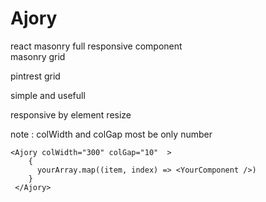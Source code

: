 # Ajory
react masonry full responsive component
<br/>
masonry grid 
<br/>

pintrest grid
<br/>

simple and usefull
<br/>

responsive by element resize
<br/>

note : colWidth and colGap most be only number
<br/>


    
    <Ajory colWidth="300" colGap="10"  >
        {
          yourArray.map((item, index) => <YourComponent />)
        }
     </Ajory>
